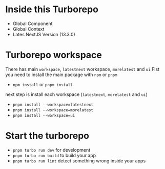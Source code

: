 # Inside this Turborepo

- Global Component
- Global Context
- Lates NextJS Version (13.3.0)

# Turborepo workspace

There has main `workspace`, `latestnext` workspace, `morelatest` and `ui`
Fist you need to install the main package with `npm` or `pnpm`

- `npm install` or `pnpm install`

next step is install each workspace (`latestnext`, `morelatest` and `ui`)

- `pnpm install --workspace=latestnext`
- `pnpm install --workspace=morelatest`
- `pnpm install --workspace=ui`

# Start the turborepo

- `pnpm turbo run dev` for development
- `pnpm turbo run build` to build your app
- `pnpm turbo run lint` detect something wrong inside your apps
